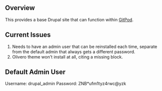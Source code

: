 ## Overview

This provides a base Drupal site that can function within [GitPod](https://gitpod.io).

## Current Issues

1. Needs to have an admin user that can be reinstalled each time, separate from the default admin that always gets a different password.
1. Olivero theme won't install at all, citing a missing block.

## Default Admin User
Username: drupal_admin
Password: ZNB*ufm1tyz4rwc@yzk